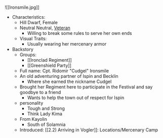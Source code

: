 ![[Ironsmile.jpg]]
- Characteristics:
	- Hill Dwarf, Female
	- Neutral Neutral, [Veteran](https://www.dndbeyond.com/monsters/17045-veteran?srsltid=AfmBOopYtogOxk0cUbBmBR5JQdLOrdnzTVkqOV4kmS3SpEq7KdCFebzB) 
		- Willing to break some rules to serve her own ends
	- Visual Traits:
		- Usually wearing her mercenary armor
- Backstory
	- Groups:
		- [[Ironclad Regiment]] 
		- [[Greenshield Party]] 
	- Full name: Cpt. Ridomir "Cudgel" Ironsmile
	- An old adventuring partner of Ispin and Becklin
		- Where she earned the nickname Cudgel
	- Brought her Regiment here to participate in the Festival and say goodbye to a friend
		- Wants to help the town out of respect for Ispin 
	- personality
		- Tough and Strong
		- Think Lady Kima
	- From Kayolin
		- South of Solamnia
	- Introduced: [[2.2) Arriving in Vogler]]: Locations/Mercenary Camp